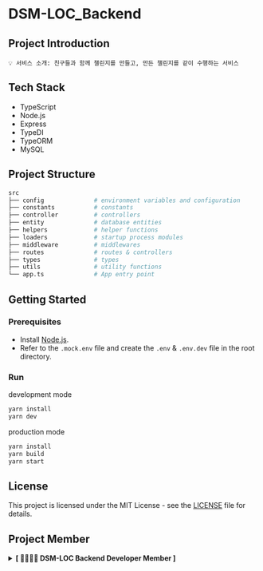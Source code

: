 # DSM-LOC_Backend

## Project Introduction
```
💡 서비스 소개: 친구들과 함께 챌린지를 만들고, 만든 챌린지를 같이 수행하는 서비스
```


## Tech Stack

- TypeScript
- Node.js
- Express
- TypeDI
- TypeORM
- MySQL

## Project Structure

```bash
src
├── config              # environment variables and configuration
├── constants           # constants
├── controller          # controllers
├── entity              # database entities
├── helpers             # helper functions
├── loaders             # startup process modules
├── middleware          # middlewares
├── routes              # routes & controllers
├── types               # types
├── utils               # utility functions
└── app.ts              # App entry point
```

## Getting Started

### Prerequisites

- Install [Node.js](https://nodejs.org/).
- Refer to the `.mock.env` file and create the `.env` & `.env.dev` file in the root directory.

### Run

development mode

```bash
yarn install
yarn dev
```

production mode

```bash
yarn install
yarn build
yarn start
```

## License

This project is licensed under the MIT License - see the [LICENSE](./LICENSE) file for details.

## Project Member

<details>
<summary><b>[ 👨‍👩‍👦‍👦 DSM-LOC Backend Developer Member ]</b> </summary>
<div markdown="1">

<details>
<summary>⌨️ Backend Developer ⌨️</summary>
<div class="Backend-developer">

| ![skmn3](https://images.weserv.nl/?url=https://avatars.githubusercontent.com/u/81291090?s=400&v=4"?v=4&h=250&w=250&fit=cover&mask=circle&maxage=7d) | ![2yev1n](https://images.weserv.nl/?url=https://avatars.githubusercontent.com/u/81291095?v=4"?v=4&h=250&w=250&fit=cover&mask=circle&maxage=7d) |
|:----------------------------------------------------------------------------------------------------------------------------------------------:|:----------------------------------------------------------------------------------------------------------------------------------------------:|
|                                                      [박상진](https://github.com/skmn3)                                                      |                                                        [이예빈](https://github.com/2yev1n)                                                        |

</div>
</details>
